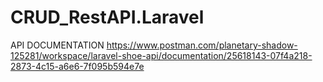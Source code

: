 # CRUD_RestAPI.Laravel
API DOCUMENTATION
https://www.postman.com/planetary-shadow-125281/workspace/laravel-shoe-api/documentation/25618143-07f4a218-2873-4c15-a6e6-7f095b594e7e

